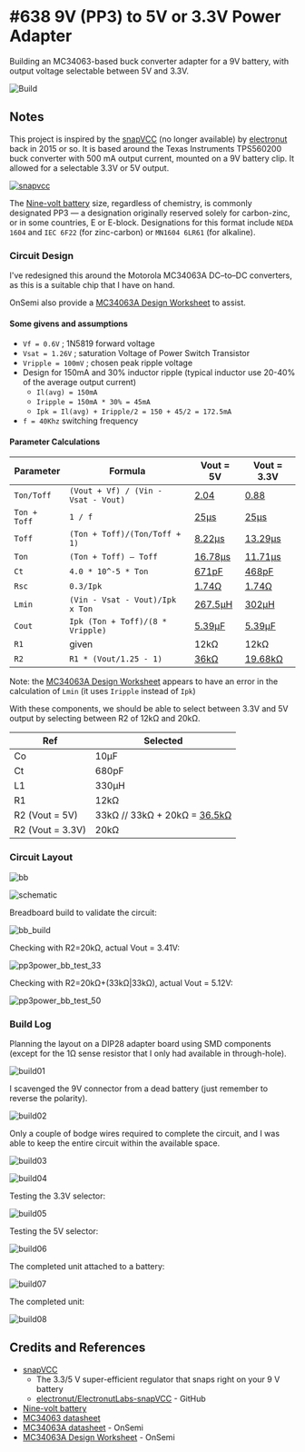 # #638 9V (PP3) to 5V or 3.3V Power Adapter

Building an MC34063-based buck converter adapter for a 9V battery, with output voltage selectable between 5V and 3.3V.

![Build](./assets/pp3power_build.jpg?raw=true)

## Notes

This project is inspired by the
[snapVCC](https://www.crowdsupply.com/electronut-labs/snapvcc)
(no longer available) by
[electronut](https://github.com/electronut/ElectronutLabs-snapVCC)
back in 2015 or so. It is based around the Texas Instruments TPS560200 buck converter with 500 mA output current, mounted on a 9V battery clip. It allowed for a selectable 3.3V or 5V output.

[![snapvcc](./assets/snapvcc.jpg?raw=true)](https://www.crowdsupply.com/electronut-labs/snapvcc)

The
[Nine-volt battery](https://en.wikipedia.org/wiki/Nine-volt_battery)
size, regardless of chemistry, is commonly designated PP3 — a designation originally reserved solely for carbon-zinc, or in some countries, E or E-block. Designations for this format include `NEDA 1604` and `IEC 6F22` (for zinc-carbon) or `MN1604 6LR61` (for alkaline).

### Circuit Design

I've redesigned this around the Motorola MC34063A DC–to–DC converters, as this is a suitable chip that I have on hand.

OnSemi also provide a
[MC34063A Design Worksheet](https://www.onsemi.com/pub/Collateral/MC34063%20DWS.XLS)
to assist.

#### Some givens and assumptions

* `Vf = 0.6V` ; 1N5819 forward voltage
* `Vsat = 1.26V` ; saturation Voltage of Power Switch Transistor
* `Vripple = 100mV` ; chosen peak ripple voltage
* Design for 150mA and 30% inductor ripple (typical inductor use 20-40% of the average output current)
    * `Il(avg) = 150mA`
    * `Iripple = 150mA * 30% = 45mA`
    * `Ipk = Il(avg) + Iripple/2 = 150 + 45/2 = 172.5mA`
* `f = 40Khz` switching frequency

#### Parameter Calculations

| Parameter   | Formula                             | Vout = 5V                                                                                      | Vout = 3.3V |
|-------------|-------------------------------------|------------------------------------------------------------------------------------------------|-------------|
| `Ton/Toff`  | `(Vout + Vf) / (Vin - Vsat - Vout)` | [2.04](https://www.wolframalpha.com/input?i=%285+%2B+0.60%29%2F%289+-+1.26+-+5%29)             | [0.88](https://www.wolframalpha.com/input?i=%283.3+%2B+0.60%29%2F%289+-+1.26+-+3.3%29) |
| `Ton + Toff`| `1 / f`                             | [25µs](https://www.wolframalpha.com/input?i=1%2F40kHz)                                         | [25µs](https://www.wolframalpha.com/input?i=1%2F40kHz)  |
| `Toff`      | `(Ton + Toff)/(Ton/Toff + 1)`       | [8.22µs](https://www.wolframalpha.com/input?i=25%C2%B5s%2F%282.04+%2B+1%29)                    | [13.29µs](https://www.wolframalpha.com/input?i=25%C2%B5s%2F%280.88+%2B+1%29) |
| `Ton`       | `(Ton + Toff) – Toff`               | [16.78μs](https://www.wolframalpha.com/input?i=25%C2%B5s+%E2%80%93++8.22%C2%B5s)               | [11.71μs](https://www.wolframalpha.com/input?i=25%C2%B5s+%E2%80%93+13.29%C2%B5s) |
| `Ct`        | `4.0 * 10^-5 * Ton`                 | [671pF](https://www.wolframalpha.com/input?i=4.0+*+10%5E-5+*+16.78%CE%BCs)                     | [468pF](https://www.wolframalpha.com/input?i=4.0+*+10%5E-5+*+11.71%CE%BCs) |
| `Rsc`       | `0.3/Ipk`                           | [1.74Ω](https://www.wolframalpha.com/input?i=0.3V%2F172.5mA)                                   | [1.74Ω](https://www.wolframalpha.com/input?i=0.3V%2F172.5mA) |
| `Lmin`      | `(Vin - Vsat - Vout)/Ipk x Ton`     | [267.5μH](https://www.wolframalpha.com/input?i=%289V+-+1.25V+-+5V%29%2F172.5mA+*+16.78%CE%BCs) | [302µH](https://www.wolframalpha.com/input?i=%289V+-+1.25V+-+3.3V%29%2F172.5mA+*+11.71%CE%BCs&assumption=%22UnitClash%22+-%3E+%7B%22V%22%2C+%7B%22Volts%22%2C+%22dflt%22%7D%7D&assumption=%7B%22C%22%2C+%22V%22%7D+-%3E+%7B%22Unit%22%2C+%22dflt%22%7D&assumption=%22UnitClash%22+-%3E+%7B%22%CE%BCs%22%2C+%7B%22Microseconds%22%7D%7D) |
| `Cout`      | `Ipk (Ton + Toff)/(8 * Vripple)`    | [5.39μF](https://www.wolframalpha.com/input?i=172.5mA+*+25%C2%B5s%2F%288+*+100mV%29)           | [5.39μF](https://www.wolframalpha.com/input?i=172.5mA+*+25%C2%B5s%2F%288+*+100mV%29) |
| `R1`        | given                               | 12kΩ                                                                                           | 12kΩ |
| `R2`        | `R1 * (Vout/1.25 - 1)`              | [36kΩ](https://www.wolframalpha.com/input?i=12k%CE%A9+*+%285%2F1.25+-+1%29)                    | [19.68kΩ](https://www.wolframalpha.com/input?i=12k%CE%A9+*+%283.3%2F1.25+-+1%29) |

Note: the [MC34063A Design Worksheet](https://www.onsemi.com/pub/Collateral/MC34063%20DWS.XLS)
appears to have an error in the calculation of `Lmin` (it uses `Iripple` instead of `Ipk`)

With these components, we should be able to select between 3.3V and 5V output by selecting between R2 of 12kΩ and 20kΩ.

| Ref               | Selected |
|-------------------|----------|
| Co                | 10μF     |
| Ct                | 680pF    |
| L1                | 330μH    |
| R1                | 12kΩ     |
| R2 (Vout = 5V)    | 33kΩ // 33kΩ + 20kΩ = [36.5kΩ](https://toolbox.tardate.com/?formula=(33%7C33)%2B20#ResistorCalculator) |
| R2 (Vout = 3.3V)  | 20kΩ     |

### Circuit Layout

![bb](./assets/pp3power_bb.jpg?raw=true)

![schematic](./assets/pp3power_schematic.jpg?raw=true)

Breadboard build to validate the circuit:

![bb_build](./assets/pp3power_bb_build.jpg?raw=true)

Checking with R2=20kΩ, actual Vout = 3.41V:

![pp3power_bb_test_33](./assets/pp3power_bb_test_33.jpg?raw=true)

Checking with R2=20kΩ+(33kΩ|33kΩ), actual Vout = 5.12V:

![pp3power_bb_test_50](./assets/pp3power_bb_test_50.jpg?raw=true)

### Build Log

Planning the layout on a DIP28 adapter board using SMD components (except for the 1Ω sense resistor that I only had available in through-hole).

![build01](./assets/build01.jpg?raw=true)

I scavenged the 9V connector from a dead battery (just remember to reverse the polarity).

![build02](./assets/build02.jpg?raw=true)

Only a couple of bodge wires required to complete the circuit,
and I was able to keep the entire circuit within the available space.

![build03](./assets/build03.jpg?raw=true)

![build04](./assets/build04.jpg?raw=true)

Testing the 3.3V selector:

![build05](./assets/build05.jpg?raw=true)

Testing the 5V selector:

![build06](./assets/build06.jpg?raw=true)

The completed unit attached to a battery:

![build07](./assets/build07.jpg?raw=true)

The completed unit:

![build08](./assets/build08.jpg?raw=true)

## Credits and References

* [snapVCC](https://www.crowdsupply.com/electronut-labs/snapvcc)
    * The 3.3/5 V super-efficient regulator that snaps right on your 9 V battery
    * [electronut/ElectronutLabs-snapVCC](https://github.com/electronut/ElectronutLabs-snapVCC) - GitHub
* [Nine-volt battery](https://en.wikipedia.org/wiki/Nine-volt_battery)
* [MC34063 datasheet](https://www.futurlec.com/Motorola/MC34063.shtml)
* [MC34063A datasheet](https://www.onsemi.com/products/power-management/dc-dc-power-conversion/converters/mc34063a) - OnSemi
* [MC34063A Design Worksheet](https://www.onsemi.com/pub/Collateral/MC34063%20DWS.XLS) - OnSemi
